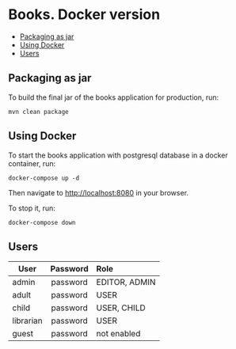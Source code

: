 # Books. Docker version 
<!-- TOC -->
* [Packaging as jar](#packaging-as-jar)
* [Using Docker](#using-docker)
* [Users](#users)
<!-- TOC -->
## Packaging as jar
To build the final jar of the books application for production, run:
```
mvn clean package
```
## Using Docker
To start the books application with postgresql database in a docker container, run:
```
docker-compose up -d
```
Then navigate to [http://localhost:8080](http://localhost:8080) in your browser.

To stop it, run:
```
docker-compose down
```
## Users
| User      | Password | Role          |
|-----------|:--------:|:--------------|
| admin     | password | EDITOR, ADMIN |
| adult     | password | USER          |
| child     | password | USER, CHILD   |
| librarian | password | USER          |
| guest     | password | not enabled   |
